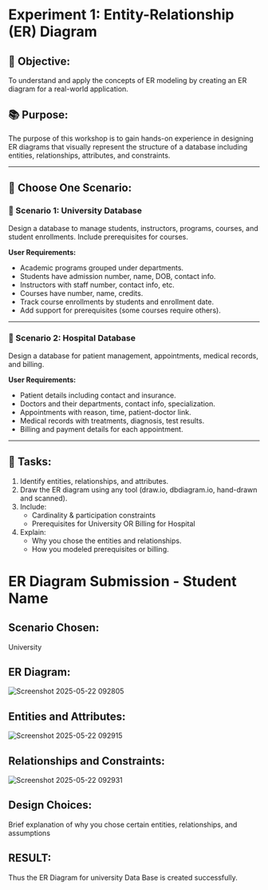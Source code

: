 # Experiment 1: Entity-Relationship (ER) Diagram

## 🎯 Objective:
To understand and apply the concepts of ER modeling by creating an ER diagram for a real-world application.

## 📚 Purpose:
The purpose of this workshop is to gain hands-on experience in designing ER diagrams that visually represent the structure of a database including entities, relationships, attributes, and constraints.

---

## 🧪 Choose One Scenario:

### 🔹 Scenario 1: University Database
Design a database to manage students, instructors, programs, courses, and student enrollments. Include prerequisites for courses.

**User Requirements:**
- Academic programs grouped under departments.
- Students have admission number, name, DOB, contact info.
- Instructors with staff number, contact info, etc.
- Courses have number, name, credits.
- Track course enrollments by students and enrollment date.
- Add support for prerequisites (some courses require others).

---

### 🔹 Scenario 2: Hospital Database
Design a database for patient management, appointments, medical records, and billing.

**User Requirements:**
- Patient details including contact and insurance.
- Doctors and their departments, contact info, specialization.
- Appointments with reason, time, patient-doctor link.
- Medical records with treatments, diagnosis, test results.
- Billing and payment details for each appointment.

---

## 📝 Tasks:
1. Identify entities, relationships, and attributes.
2. Draw the ER diagram using any tool (draw.io, dbdiagram.io, hand-drawn and scanned).
3. Include:
   - Cardinality & participation constraints
   - Prerequisites for University OR Billing for Hospital
4. Explain:
   - Why you chose the entities and relationships.
   - How you modeled prerequisites or billing.

# ER Diagram Submission - Student Name

## Scenario Chosen:
University 

## ER Diagram:
![Screenshot 2025-05-22 092805](https://github.com/user-attachments/assets/f8cc058c-8169-4c09-94e2-1764279268fc)


## Entities and Attributes:
![Screenshot 2025-05-22 092915](https://github.com/user-attachments/assets/8c8af8ec-655a-4349-86e8-04aca88a7c1a)


## Relationships and Constraints:
![Screenshot 2025-05-22 092931](https://github.com/user-attachments/assets/d166c4f4-4d82-4ef6-af18-7a0a4d270551)



## Design Choices:
Brief explanation of why you chose certain entities, relationships, and assumptions

## RESULT:
Thus the ER Diagram for university Data Base is created successfully.
